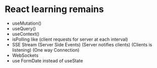 # React learning remains

- useMutation()
- useQuery()
- useContext()
- isPolling like (client requests for server at each interval)
- SSE Stream (Server Side Events) (Server notifies clients) (Clients is listening) (One way Connection)
- WebSockets
- use FormDate instead of useState
